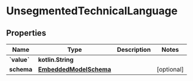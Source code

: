 
# UnsegmentedTechnicalLanguage

## Properties
Name | Type | Description | Notes
------------ | ------------- | ------------- | -------------
**&#x60;value&#x60;** | **kotlin.String** |  | 
**schema** | [**EmbeddedModelSchema**](EmbeddedModelSchema) |  |  [optional]



